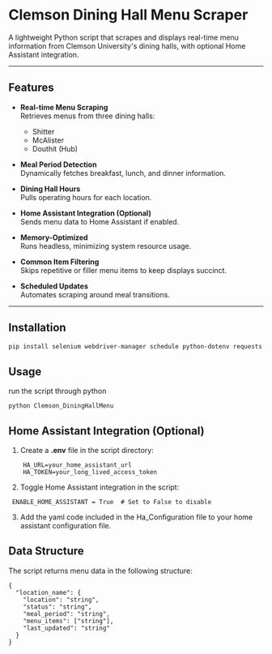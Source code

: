 # Clemson Dining Hall Menu Scraper

A lightweight Python script that scrapes and displays real-time menu information from Clemson University's dining halls, with optional Home Assistant integration.

---

## Features

- **Real-time Menu Scraping**  
  Retrieves menus from three dining halls:  
  - Shitter  
  - McAlister  
  - Douthit (Hub)

- **Meal Period Detection**  
  Dynamically fetches breakfast, lunch, and dinner information.

- **Dining Hall Hours**  
  Pulls operating hours for each location.

- **Home Assistant Integration (Optional)**  
  Sends menu data to Home Assistant if enabled.

- **Memory-Optimized**  
  Runs headless, minimizing system resource usage.

- **Common Item Filtering**  
  Skips repetitive or filler menu items to keep displays succinct.

- **Scheduled Updates**  
  Automates scraping around meal transitions.

---

## Installation

```bash
pip install selenium webdriver-manager schedule python-dotenv requests
```

## Usage
run the script through python
```
python Clemson_DiningHallMenu
```
## Home Assistant Integration (Optional)
  1. Create a **.env** file in the script directory:
```
    HA_URL=your_home_assistant_url
    HA_TOKEN=your_long_lived_access_token
```
  2. Toggle Home Assistant integration in the script:
   ```
    ENABLE_HOME_ASSISTANT = True  # Set to False to disable
   ```
  3. Add the yaml code included in the Ha_Configuration file to your home assistant configuration file.





## Data Structure
The script returns menu data in the following structure:
```
{
  "location_name": {
    "location": "string",
    "status": "string",
    "meal_period": "string",
    "menu_items": ["string"],
    "last_updated": "string"
  }
}
```

